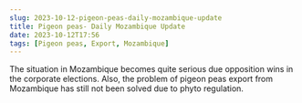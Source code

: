 ```yaml
---
slug: 2023-10-12-pigeon-peas-daily-mozambique-update
title: Pigeon peas- Daily Mozambique Update
date: 2023-10-12T17:56
tags: [Pigeon peas, Export, Mozambique]
---
```


The situation in Mozambique becomes quite serious due opposition wins in the corporate elections.
Also, the problem of pigeon peas export from Mozambique has still not been solved due to phyto regulation.
